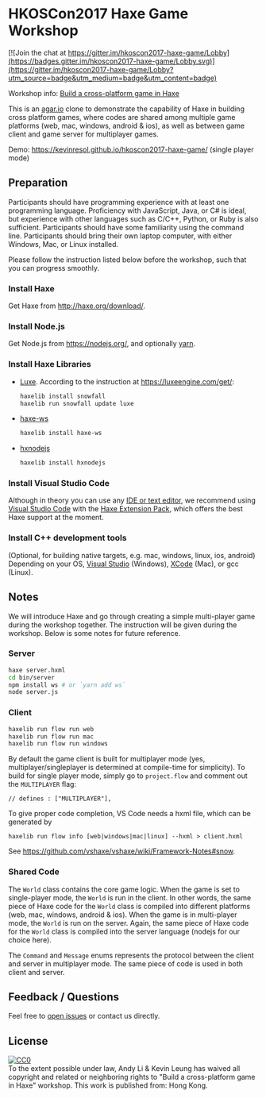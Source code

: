 # HKOSCon2017 Haxe Game Workshop

[![Join the chat at https://gitter.im/hkoscon2017-haxe-game/Lobby](https://badges.gitter.im/hkoscon2017-haxe-game/Lobby.svg)](https://gitter.im/hkoscon2017-haxe-game/Lobby?utm_source=badge&utm_medium=badge&utm_content=badge)

Workshop info: [Build a cross-platform game in Haxe](https://hkoscon.org/2017/topics/build-a-cross-platform-game-in-haxe/)

This is an [agar.io](https://agar.io/) clone to demonstrate the capability of Haxe in building cross platform games,
where codes are shared among multiple game platforms (web, mac, windows, android & ios),
as well as between game client and game server for multiplayer games.

Demo: https://kevinresol.github.io/hkoscon2017-haxe-game/ (single player mode)

## Preparation

Participants should have programming experience with at least one programming language. Proficiency with JavaScript, Java, or C# is ideal, but experience with other languages such as C/C++, Python, or Ruby is also sufficient. Participants should have some familiarity using the command line. Participants should bring their own laptop computer, with either Windows, Mac, or Linux installed.

Please follow the instruction listed below before the workshop, such that you can progress smoothly.

### Install Haxe

Get Haxe from http://haxe.org/download/.

### Install Node.js

Get Node.js from https://nodejs.org/, and optionally [yarn](https://yarnpkg.com/).

### Install Haxe Libraries

 * [Luxe](https://luxeengine.com). According to the instruction at https://luxeengine.com/get/:

   ```bash
   haxelib install snowfall
   haxelib run snowfall update luxe
   ```

 * [haxe-ws](https://github.com/soywiz/haxe-ws)

   ```bash
   haxelib install haxe-ws
   ```

 * [hxnodejs](https://github.com/HaxeFoundation/hxnodejs)

   ```bash
   haxelib install hxnodejs
   ```


### Install Visual Studio Code

Although in theory you can use any [IDE or text editor](https://haxe.org/documentation/introduction/editors-and-ides.html), we recommend using [Visual Studio Code](https://code.visualstudio.com/) with the [Haxe Extension Pack](https://marketplace.visualstudio.com/items?itemName=vshaxe.haxe-extension-pack), which offers the best Haxe support at the moment.

### Install C++ development tools

(Optional, for building native targets, e.g. mac, windows, linux, ios, android)
Depending on your OS, [Visual Studio](https://www.visualstudio.com/) (Windows), [XCode](https://developer.apple.com/xcode/) (Mac), or gcc (Linux).

## Notes

We will introduce Haxe and go through creating a simple multi-player game during the workshop together. The instruction will be given during the workshop. Below is some notes for future reference.

### Server

```bash
haxe server.hxml
cd bin/server
npm install ws # or `yarn add ws`
node server.js
```

### Client

```bash
haxelib run flow run web
haxelib run flow run mac
haxelib run flow run windows
```

By default the game client is built for multiplayer mode (yes, multiplayer/singleplayer is determined at compile-time for simplicity).
To build for single player mode, simply go to `project.flow` and comment out the `MULTIPLAYER` flag:

```
// defines : ["MULTIPLAYER"],
```


To give proper code completion, VS Code needs a hxml file, which can be generated by
```
haxelib run flow info [web|windows|mac|linux] --hxml > client.hxml
```
See https://github.com/vshaxe/vshaxe/wiki/Framework-Notes#snow.

### Shared Code

The `World` class contains the core game logic.
When the game is set to single-player mode, the `World` is run in the client.
In other words, the same piece of Haxe code for the `World` class is compiled into different platforms
(web, mac, windows, android & ios).
When the game is in multi-player mode, the `World` is run on the server. Again, the same piece of 
Haxe code for the `World` class is compiled into the server language (nodejs for our choice here).

The `Command` and `Message` enums represents the protocol between the client and server in multiplayer
mode. The same piece of code is used in both client and server.

## Feedback / Questions

Feel free to [open issues](https://github.com/kevinresol/hkoscon2017-haxe-game/issues) or contact us directly.

## License

<p xmlns:dct="http://purl.org/dc/terms/" xmlns:vcard="http://www.w3.org/2001/vcard-rdf/3.0#">
  <a rel="license"
     href="http://creativecommons.org/publicdomain/zero/1.0/">
    <img src="https://licensebuttons.net/p/zero/1.0/88x31.png" style="border-style: none;" alt="CC0" />
  </a>
  <br />
  To the extent possible under law,
  <span resource="[_:publisher]" rel="dct:publisher">
    <span property="dct:title">Andy Li & Kevin Leung</span></span>
  has waived all copyright and related or neighboring rights to
  <span property="dct:title">"Build a cross-platform game in Haxe" workshop</span>.
This work is published from:
<span property="vcard:Country" datatype="dct:ISO3166"
      content="HK" about="https://github.com/kevinresol/hkoscon2017-haxe-game">
  Hong Kong</span>.
</p>
